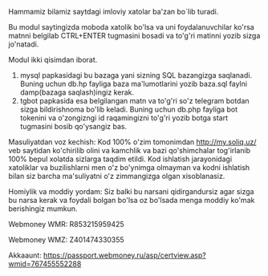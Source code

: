 Hammamiz bilamiz saytdagi imloviy xatolar ba'zan bo`lib turadi.

Bu modul saytingizda moboda xatolik bo'lsa va uni foydalanuvchilar ko'rsa matnni belgilab CTRL+ENTER tugmasini bosadi va to'g'ri matinni yozib sizga jo'natadi.

Modul ikki qisimdan iborat.
1. mysql papkasidagi bu bazaga yani sizning SQL bazangizga saqlanadi. Buning uchun db.hp fayliga baza ma'lumotlarini yozib baza.sql faylni damp(bazaga saqlash)ingiz kerak.
2. tgbot papkasida esa belgilangan matn va to'g'ri so'z telegram botdan sizga bildirishnoma bo'lib keladi. Buning uchun db.php fayliga bot tokenini va o'zongizngi id raqamingizni to'g'ri yozib botga start tugmasini bosib qo'ysangiz bas.



Masuliyatdan voz kechish: Kod 100% o'zim tomonimdan http://my.soliq.uz/ veb saytidan ko'chirilib olini va kamchlik va bazi qo'shimchalar tog'irlanib  100% bepul xolatda sizlarga taqdim etildi. Kod ishlatish jarayonidagi xatoliklar va buzilishlarni men o'z bo'ynimga olmayman va kodni ishlatish bilan siz barcha ma'suliyatni o'z zimmangizga olgan xisoblanasiz.


Homiylik va moddiy yordam: Siz balki bu narsani qidirgandursiz agar sizga bu narsa kerak va foydali bolgan bo'lsa oz bo'lsada menga moddiy ko'mak berishingiz mumkun. 

Webmoney WMR: R853215959425

Webmoney WMZ: Z401474330355

Akkaaunt: https://passport.webmoney.ru/asp/certview.asp?wmid=767455552288